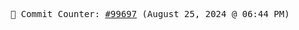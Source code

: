 <p align="center">
    <samp>
        📮 Commit Counter: <a href="https://github.com/Javascript-void0/Javascript-void0/commits/main">#99697</a> (August 25, 2024 @ 06:44 PM)
    </samp>
</p>